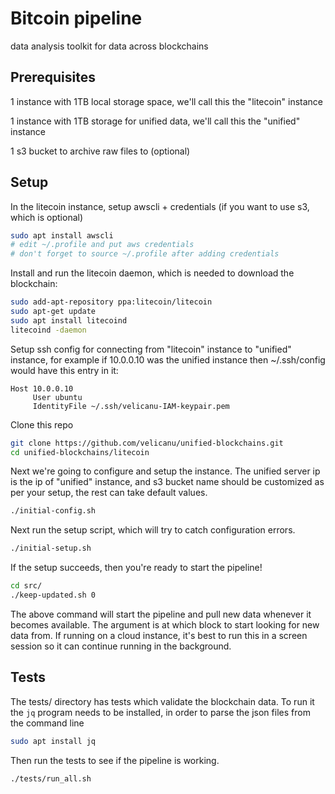 # Bitcoin pipeline
data analysis toolkit for data across blockchains

## Prerequisites
1 instance with 1TB local storage space, we'll call this the "litecoin" instance

1 instance with 1TB storage for unified data, we'll call this the "unified" instance

1 s3 bucket to archive raw files to (optional)

## Setup
In the litecoin instance, setup awscli + credentials (if you want to use s3, which is optional)
```bash
sudo apt install awscli
# edit ~/.profile and put aws credentials 
# don't forget to source ~/.profile after adding credentials
```
Install and run the litecoin daemon, which is needed to download the blockchain:
```bash
sudo add-apt-repository ppa:litecoin/litecoin
sudo apt-get update
sudo apt install litecoind
litecoind -daemon
```

Setup ssh config for connecting from "litecoin" instance to "unified" instance, for example if 10.0.0.10 was the unified instance then ~/.ssh/config would have this entry in it:
```b
Host 10.0.0.10
     User ubuntu
     IdentityFile ~/.ssh/velicanu-IAM-keypair.pem
```

Clone this repo
```bash
git clone https://github.com/velicanu/unified-blockchains.git
cd unified-blockchains/litecoin
```

Next we're going to configure and setup the instance. The unified server ip is the ip of "unified" instance, and s3 bucket name should be customized as per your setup, the rest can take default values.

```bash
./initial-config.sh
```

Next run the setup script, which will try to catch configuration errors.

```bash
./initial-setup.sh
```

If the setup succeeds, then you're ready to start the pipeline!

```bash
cd src/
./keep-updated.sh 0
```

The above command will start the pipeline and pull new data whenever it becomes available. The argument is at which block to start looking for new data from. If running on a cloud instance, it's best to run this in a screen session so it can continue running in the background.


## Tests

The tests/ directory has tests which validate the blockchain data. To run it the ```jq``` program needs to be installed, in order to parse the json files from the command line

```bash
sudo apt install jq
```

Then run the tests to see if the pipeline is working.

```bash
./tests/run_all.sh
```
